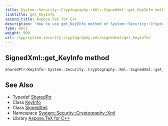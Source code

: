 ```yaml
---
title: System::Security::Cryptography::Xml::SignedXml::get_KeyInfo method
linktitle: get_KeyInfo
second_title: Aspose.TeX for C++
description: 'How to use get_KeyInfo method of System::Security::Cryptography::Xml::SignedXml class in C++.'
type: docs
weight: 900
url: /cpp/system.security.cryptography.xml/signedxml/get_keyinfo/
---
```

## SignedXml::get_KeyInfo method




```cpp
SharedPtr<KeyInfo> System::Security::Cryptography::Xml::SignedXml::get_KeyInfo()
```

## See Also

* Typedef [SharedPtr](../../../system/sharedptr/)
* Class [KeyInfo](../../keyinfo/)
* Class [SignedXml](../)
* Namespace [System::Security::Cryptography::Xml](../../)
* Library [Aspose.TeX for C++](../../../)
